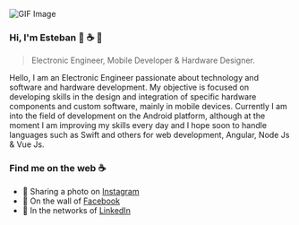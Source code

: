 ![GIF Image](https://theninehertz.com/wp-content/uploads/2020/06/full-stack-development.gif)


### Hi, I'm Esteban :rocket: :coffee: 👋
> Electronic Engineer, Mobile Developer & Hardware Designer.

Hello, I am an Electronic Engineer passionate about technology and software and hardware development. My objective is focused on developing skills in the design and integration of specific hardware components and custom software, mainly in mobile devices. Currently I am into the field of development on the Android platform, although at the moment I am improving my skills every day and I hope soon to handle languages such as Swift and others for web development, Angular, Node Js & Vue Js.

### Find me on the web :coffee:

- 🔭 Sharing a photo on [Instagram](https://www.instagram.com/vega_florido/)
- 🌱 On the wall of [Facebook](https://www.facebook.com/efloridovega/)
- 👯 In the networks of [LinkedIn](https://www.linkedin.com/in/esteban-florido-vega-4ab05814a/)
